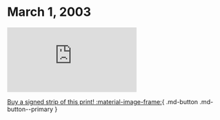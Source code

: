 # March 1, 2003

![](https://www.achewood.com/comic.php?date=03012003)

[Buy a signed strip of this print! :material-image-frame:](https://achewood-holiday-pop-up.myshopify.com/products/strip#03012003){ .md-button .md-button--primary }
